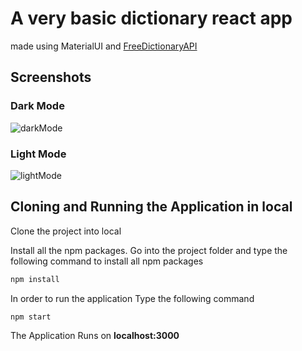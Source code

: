 # A very basic dictionary react app
made using MaterialUI and [FreeDictionaryAPI](https://dictionaryapi.dev/)

## Screenshots

### Dark Mode
![darkMode](https://i.ibb.co/hWpBwfV/darkMode.png)

### Light Mode
![lightMode](https://i.ibb.co/5FXfCYH/light-Mode.png)


## Cloning and Running the Application in local

Clone the project into local

Install all the npm packages. Go into the project folder and type the following command to install all npm packages

```bash
npm install
```

In order to run the application Type the following command

```bash
npm start
```

The Application Runs on **localhost:3000**
